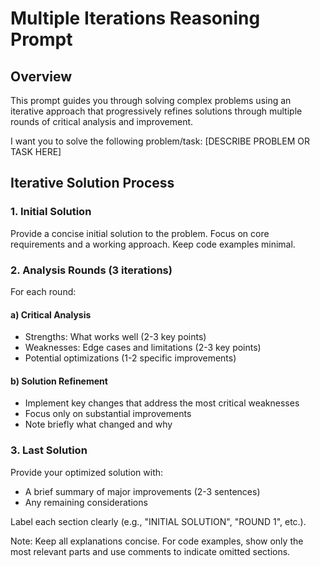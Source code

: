 # Multiple Iterations Reasoning Prompt

## Overview
This prompt guides you through solving complex problems using an iterative approach that progressively refines solutions through multiple rounds of critical analysis and improvement.

I want you to solve the following problem/task: [DESCRIBE PROBLEM OR TASK HERE]

## Iterative Solution Process

### 1. Initial Solution
Provide a concise initial solution to the problem. Focus on core requirements and a working approach. Keep code examples minimal.

### 2. Analysis Rounds (3 iterations)
For each round:

#### a) Critical Analysis
- Strengths: What works well (2-3 key points)
- Weaknesses: Edge cases and limitations (2-3 key points)
- Potential optimizations (1-2 specific improvements)

#### b) Solution Refinement
- Implement key changes that address the most critical weaknesses
- Focus only on substantial improvements
- Note briefly what changed and why

### 3. Last Solution
Provide your optimized solution with:
- A brief summary of major improvements (2-3 sentences)
- Any remaining considerations

Label each section clearly (e.g., "INITIAL SOLUTION", "ROUND 1", etc.).

Note: Keep all explanations concise. For code examples, show only the most relevant parts and use comments to indicate omitted sections.
